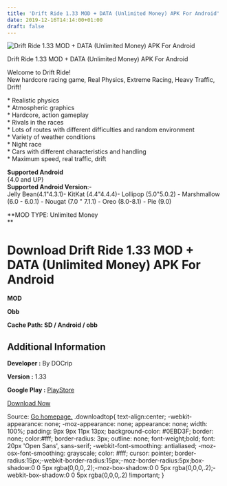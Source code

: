 ```yaml
---
title: 'Drift Ride 1.33 MOD + DATA (Unlimited Money) APK For Android'
date: 2019-12-16T14:14:00+01:00
draft: false
---
```


![Drift Ride 1.33 MOD + DATA (Unlimited Money) APK For Android](https://i1.wp.com/apkhome.net/wp-content/uploads/2019/12/Drift-Ride-1.33-MOD-DATA-Unlimited-Money.png "Drift Ride 1.33 MOD + DATA (Unlimited Money) APK For Android")

  

Drift Ride 1.33 MOD + DATA (Unlimited Money) APK For Android

Welcome to Drift Ride!  
New hardcore racing game, Real Physics, Extreme Racing, Heavy Traffic, Drift!

\* Realistic physics  
\* Atmospheric graphics  
\* Hardcore, action gameplay  
\* Rivals in the races  
\* Lots of routes with different difficulties and random environment  
\* Variety of weather conditions  
\* Night race  
\* Cars with different characteristics and handling  
\* Maximum speed, real traffic, drift

**Supported Android**  
{4.0 and UP}  
**Supported Android Version**:-  
Jelly Bean(4.1"4.3.1)- KitKat (4.4"4.4.4)- Lollipop (5.0"5.0.2) - Marshmallow (6.0 - 6.0.1) - Nougat (7.0 " 7.1.1) - Oreo (8.0-8.1) - Pie (9.0)

**MOD TYPE: Unlimited Money  
**

Download Drift Ride 1.33 MOD + DATA (Unlimited Money) APK For Android
=====================================================================

**MOD**

**Obb**

**Cache Path: SD / Android / obb**

Additional Information
----------------------

**Developer :** By DOCrip

**Version :** 1.33

**Google Play :** [PlayStore](https://play.google.com/store/apps/details?id=com.carxtech.driftride)

  

[Download Now](https://store4app.co/post/drift-ride-1-33-mod-data-unlimited-money-apk-for-android_1576501218)

  
Source: [Go homepage.](https://store4app.co/post/drift-ride-1-33-mod-data-unlimited-money-apk-for-android_1576501218) .downloadtop{ text-align:center; -webkit-appearance: none; -moz-appearance: none; appearance: none; width: 100%; padding: 9px 9px 11px 13px; background-color: #0EBD3F; border: none; color:#fff; border-radius: 3px; outline: none; font-weight;bold; font: 20px 'Open Sans', sans-serif; -webkit-font-smoothing: antialiased; -moz-osx-font-smoothing: grayscale; color: #fff; cursor: pointer; border-radius:15px;-webkit-border-radius:15px;-moz-border-radius:5px;box-shadow:0 0 5px rgba(0,0,0,.2);-moz-box-shadow:0 0 5px rgba(0,0,0,.2);-webkit-box-shadow:0 0 5px rgba(0,0,0,.2) !important; }